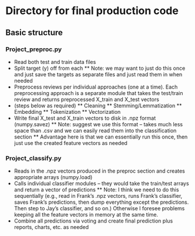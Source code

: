 # Directory for final production code

## Basic structure

### Project_preproc.py
* Read both test and train data files
*	Split target (y) off from each
**	Note: we may want to just do this once and just save the targets as separate files and just read them in when needed
* Preprocess reviews per individual approaches (one at a time).  Each preprocessing approach is a separate module that takes the test/train review and returns preprocessed X_train and X_test vectors
* (steps below as required)
** Cleaning
** Stemming/Lemmatization
**	Embedding
**	Tokenization
**	Vectorization
*	Write final X_test and X_train vectors to disk in .npz format (numpy.savez) 
**	Note: suggest we use this format – takes much less space than .csv and we can easily read them into the classification section
** Advantage here is that we can essentially run this once, then just use the created feature vectors as needed

### Project_classify.py
* Reads in the .npz vectors produced in the preproc section and creates appropriate arrays (numpy.load)
*	Calls individual classifier modules – they would take the train/test arrays and return a vector of predictions
**	Note: I think we need to do this sequentially (e.g., read in Frank’s .npz vectors, runs Frank’s classifier, saves Frank’s predictions, then dump everything except the predictions.  Then step to Jay’s classifier, and so on.)  Otherwise I foresee problems keeping all the feature vectors in memory at the same time. 
*	Combine all predictions via voting and create final prediction plus reports, charts, etc. as needed
